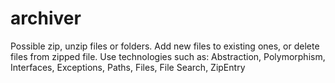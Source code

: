 # archiver
Possible zip, unzip files or folders. Add new files to existing ones, or delete files from zipped file.
Use technologies such as: Abstraction, Polymorphism, Interfaces, Exceptions, Paths, Files, File Search, ZipEntry
